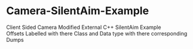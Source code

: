 # Camera-SilentAim-Example
Client Sided Camera Modified External C++ SilentAim Example <br>
Offsets Labelled with there Class and Data type with there corresponding Dumps

